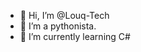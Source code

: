 - 👋 Hi, I’m @Louq-Tech
- 👀 I’m a pythonista.
- 🌱 I’m currently learning C#

<!---
Louq-Tech/Louq-Tech is a ✨ special ✨ repository because its `README.md` (this file) appears on your GitHub profile.
You can click the Preview link to take a look at your changes.
--->
